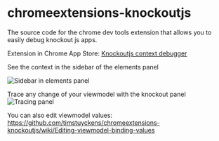 chromeextensions-knockoutjs
===========================

The source code for the chrome dev tools extension that allows you to easily debug knockout js apps.

Extension in Chrome App Store: [Knockoutjs context debugger](https://chromewebstore.google.com/detail/knockoutjs-context-debugg/plomponkmimcpdlpekioencoekefkjkn)

See the context in the sidebar of the elements panel

![Sidebar in elements panel](https://lh3.googleusercontent.com/P3WvrKqklL-j5cEBeGSNzUDv0seUxyEI6vc0a0SULABfChhWVwB0yARQuzHNtZGuj30nl4cRhA=s640-h400-e365-rw)

Trace any change of your viewmodel with the knockout panel
![Tracing panel](https://lh5.googleusercontent.com/few6L0i1dkDRk9jD1wGhHt6jMe85vr20HnhcFsPQJBeM9CkAEqvOWWH-Upc2YuNJF5S2-_fZ=s640-h400-e365-rw)


You can also edit viewmodel values:
https://github.com/timstuyckens/chromeextensions-knockoutjs/wiki/Editing-viewmodel-binding-values
